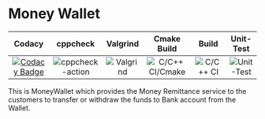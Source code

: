 
# Money Wallet 

|Codacy|cppcheck|Valgrind|Cmake Build|Build|Unit-Test|
|:--:|:--:|:--:|:--:|:--:|:--:|
|[![Codacy Badge](https://api.codacy.com/project/badge/Grade/213610aa532849b69616ef43cee3ad06)](https://app.codacy.com/gh/99002508/Indata-Sudoku?utm_source=github.com&utm_medium=referral&utm_content=99002508/Indata-Sudoku&utm_campaign=Badge_Grade_Settings)|![cppcheck-action](https://github.com/99002508/Indata-Sudoku/workflows/cppcheck-action/badge.svg)|![Valgrind](https://github.com/99002508/Indata-Sudoku/workflows/Valgrind/badge.svg)|![C/C++ CI/Cmake](https://github.com/99002508/Indata-Sudoku/workflows/C/C++%20CI/Cmake/badge.svg)|![C/C++ CI](https://github.com/99002508/Indata-Sudoku/workflows/C/C++%20CI/badge.svg)|![Unit-Test](https://github.com/99002508/Indata-Sudoku/workflows/Unit-Test/badge.svg?branch=master)|

This is MoneyWallet which provides the Money Remittance service to the customers to transfer  or withdraw the funds to Bank account from the Wallet.
